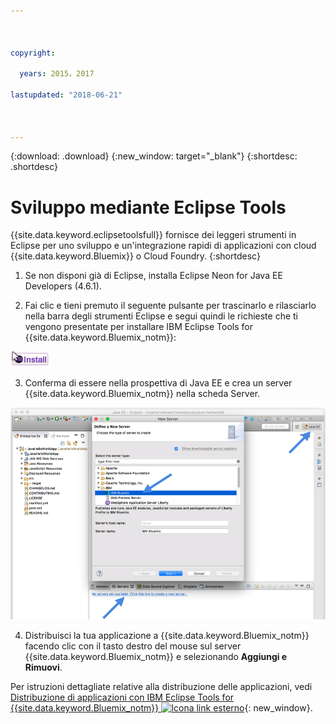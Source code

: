 ```yaml
---



copyright:

  years: 2015，2017

lastupdated: "2018-06-21"



---
```


{:download: .download}
{:new_window: target="_blank"}
{:shortdesc: .shortdesc}

# Sviluppo mediante Eclipse Tools

{{site.data.keyword.eclipsetoolsfull}} fornisce
dei leggeri strumenti in Eclipse per uno sviluppo e un'integrazione rapidi di applicazioni con cloud {{site.data.keyword.Bluemix}} o
Cloud Foundry.
{:shortdesc}

  1. Se non disponi già di Eclipse, installa Eclipse Neon for Java EE Developers (4.6.1).

  2. Fai clic e tieni premuto il seguente pulsante per trascinarlo e rilasciarlo nella barra degli strumenti Eclipse e segui quindi le richieste che ti vengono presentate per installare IBM Eclipse Tools for {{site.data.keyword.Bluemix_notm}}:

  ![Trascinalo e rilascialo in uno spazio di lavoro Eclipse Neon in esecuzione per installare IBM Eclipse Tools for {{site.data.keyword.Bluemix_notm}}](images/installbutton.png)

  3. Conferma di essere nella prospettiva di Java EE e crea un server {{site.data.keyword.Bluemix_notm}} nella scheda Server.

  ![Crea server {{site.data.keyword.Bluemix_notm}}](images/eclipse_server.png)

  4. Distribuisci la tua applicazione a {{site.data.keyword.Bluemix_notm}} facendo clic con il tasto destro del mouse sul server {{site.data.keyword.Bluemix_notm}} e selezionando **Aggiungi e Rimuovi**.

Per istruzioni dettagliate relative alla distribuzione delle applicazioni, vedi [Distribuzione di applicazioni con IBM Eclipse Tools for {{site.data.keyword.Bluemix_notm}} ![Icona link esterno](../icons/launch-glyph.svg)](/docs/manageapps/eclipsetools/eclipsetools.html#eclipsetools){: new_window}.
